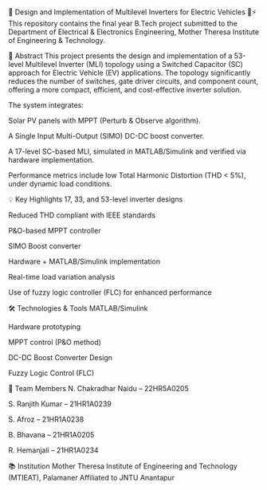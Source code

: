 🔋 Design and Implementation of Multilevel Inverters for Electric Vehicles 🚗⚡
This repository contains the final year B.Tech project submitted to the Department of Electrical & Electronics Engineering, Mother Theresa Institute of Engineering & Technology.

📘 Abstract
This project presents the design and implementation of a 53-level Multilevel Inverter (MLI) topology using a Switched Capacitor (SC) approach for Electric Vehicle (EV) applications. The topology significantly reduces the number of switches, gate driver circuits, and component count, offering a more compact, efficient, and cost-effective inverter solution.

The system integrates:

Solar PV panels with MPPT (Perturb & Observe algorithm).

A Single Input Multi-Output (SIMO) DC-DC boost converter.

A 17-level SC-based MLI, simulated in MATLAB/Simulink and verified via hardware implementation.

Performance metrics include low Total Harmonic Distortion (THD < 5%), under dynamic load conditions.

💡 Key Highlights
17, 33, and 53-level inverter designs

Reduced THD compliant with IEEE standards

P&O-based MPPT controller

SIMO Boost converter

Hardware + MATLAB/Simulink implementation

Real-time load variation analysis

Use of fuzzy logic controller (FLC) for enhanced performance

🛠️ Technologies & Tools
MATLAB/Simulink

Hardware prototyping

MPPT control (P&O method)

DC-DC Boost Converter Design

Fuzzy Logic Control (FLC)

👥 Team Members
N. Chakradhar Naidu – 22HR5A0205

S. Ranjith Kumar – 21HR1A0239

S. Afroz – 21HR1A0238

B. Bhavana – 21HR1A0205

R. Hemanjali – 21HR1A0234

📚 Institution
Mother Theresa Institute of Engineering and Technology (MTIEAT), Palamaner
Affiliated to JNTU Anantapur
